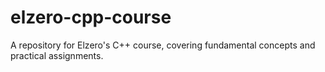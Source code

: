# elzero-cpp-course
A repository for Elzero's C++ course, covering fundamental concepts and practical assignments.
